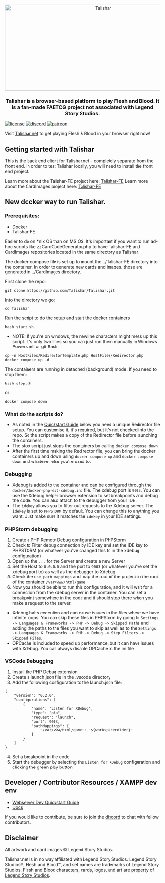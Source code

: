 <p align="center">
  <img src="https://github.com/Talishar/Talishar/blob/main/Images/TalisharLogo.webp?raw=true" width="623" height="278" alt="Talishar" />
</p>

<h3 align="center">Talishar is a browser-based platform to play Flesh and Blood. It is a fan-made FABTCG project not associated with Legend Story Studios.</h3>

[![license](https://flat.badgen.net/github/license/talishar/talishar)](./LICENSE)
[![discord](https://flat.badgen.net/discord/online-members/JykuRkdd5S?icon=discord)](https://discord.gg/JykuRkdd5S)
[![patreon](https://flat.badgen.net/badge/become/a%20patreon/F96854?icon=patreon)](https://www.patreon.com/talishar_online/)

Visit [Talishar.net](https://talishar.net/) to get playing Flesh & Blood in your browser right now!

## Getting started with Talishar

This is the back end client for Talishar.net - completely separate from the front end. In order to test Talishar locally, you will need to install the front end project.

Learn more about the Talishar-FE project here: [Talishar-FE](https://github.com/Talishar/Talishar-FE)
Learn more about the CardImages project here: [Talishar-FE](https://github.com/Talishar/CardImages)

## New docker way to run Talishar.

### Prerequisites:
 - Docker
 - Talishar-FE

Easier to do on *nix OS than on MS OS.
It's important if you want to run ad-hoc scripts like zzCardCodeGenerator.php to have Talishar-FE and CardImages repositories located in the same directory as Talishar. 

The docker-compose file is set up to mount the ../Talishar-FE directory into the container.
In order to generate new cards and images, those are generated in ../CardImages directory.

First clone the repo:
```
git clone https://github.com/Talishar/Talishar.git
```
Into the directory we go:
```
cd Talishar
```
Run the script to do the setup and start the docker containers
```
bash start.sh
```

- NOTE: If you're on windows, the newline characters might mess up this script. It's only two lines so you can just run them manually in Windows Powershell or git Bash:
```
cp -n HostFiles/RedirectorTemplate.php HostFiles/Redirector.php
docker compose up -d
```

The containers are running in detached (background) mode. If you need to stop them:
```
bash stop.sh
```
or
```
docker compose down
```

### What do the scripts do?
- As noted in the [Quickstart Guide](https://docs.google.com/document/d/1qVlTrst58iZ_6xD9PkxIgZUiSKzV-S4eTJmK32qzaP0/edit) below you need a unique Redirector file setup. You can customise it, it's required, but it's not checked into the repo. So the script makes a copy of the Redirector file before launching the containers.
- The stop script just stops the containers by calling `docker compose down`
- After the first time making the Redirector file, you can bring the docker containers up and down using `docker compose up` and `docker compose down` and whatever else you're used to.

### Debugging
- Xdebug is added to the container and can be configured through the `docker/docker-php-ext-xdebug.ini` file. The xdebug port is `9003`. You can use the Xdebug helper browser extension to set breakpoints and debug the code. You can also attach to the debugger from your IDE.
- The `idekey` allows you to filter out requests to the Xdebug server. The `idekey` is set to `PHPSTORM` by default. You can change this to anything you want. Just make sure it matches the `idekey` in your IDE settings.

### PHPStorm debugging
1. Create a PHP Remote Debug configuration in PHPStorm
2. Check to Filter debug connection by IDE key and set the IDE key to PHPSTORM (or whatever you've changed this to in the xdebug configuration)
3. Open up the `...` for the Server and create a new Server
4. Set the Host to `0.0.0.0` and the port to `9003` (or whatever you've set the xdebug port to) as well as the debugger to Xdebug
5. Check the `Use path mappings` and map the root of the project to the root of the container `/var/www/html/game`
6. Now you should be able to run this configuration, and it will wait for a connection from the xdebug server in the container. You can set a breakpoint somewhere in the code and it should stop there when you make a request to the server.
- Xdebug halts execution and can cause issues in the files where we have infinite loops. You can skip these files in PHPStorm by going to `Settings -> Languages & Frameworks -> PHP -> Debug -> Skipped Paths` and adding the paths to the files you want to skip as well as to the `Settings -> Languages & Frameworks -> PHP -> Debug -> Step Filters -> Skipped Files`.
- OPCache is included to speed up performance, but it can have issues with Xdebug. You can always disable OPCache in the ini file
### VSCode Debugging
1. Install the PHP Debug extension
2. Create a launch.json file in the .vscode directory
3. Add the following configuration to the launch.json file:
```
{
    "version": "0.2.0",
    "configurations": [
        {
            "name": "Listen for XDebug",
            "type": "php",
            "request": "launch",
            "port": 9003,
            "pathMappings": {
                "/var/www/html/game": "${workspaceFolder}"
            }
        }
    ]
}
```
4. Set a breakpoint in the code
5. Start the debugger by selecting the `Listen for XDebug` configuration and clicking the green play button

## Developer / Contributor Resources / XAMPP dev env

- [Webserver Dev Quickstart Guide](https://docs.google.com/document/d/1qVlTrst58iZ_6xD9PkxIgZUiSKzV-S4eTJmK32qzaP0/edit)
- [Docs](https://docs.google.com/document/d/15zRJvMOYnwrFtf-pLW3jwpYEMaUrdnNhlhmfgyE4Rs0)

If you would like to contribute, be sure to join the [discord](https://discord.gg/ErmtqQQEFm) to chat with fellow contributors.

## Disclaimer

All artwork and card images © Legend Story Studios.

Talishar.net is in no way affiliated with Legend Story Studios. Legend Story Studios®, Flesh and Blood™, and set names are trademarks of Legend Story Studios. Flesh and Blood characters, cards, logos, and art are property of [Legend Story Studios](https://legendstory.com/).
